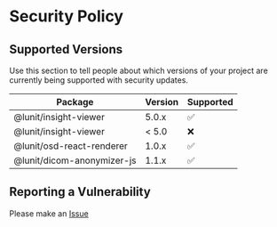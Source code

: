 # Security Policy

## Supported Versions

Use this section to tell people about which versions of your project are
currently being supported with security updates.

| Package               | Version | Supported          |
| --------------------- | ------- | ------------------ |
| @lunit/insight-viewer | 5.0.x   | :white_check_mark: |
| @lunit/insight-viewer | < 5.0   | :x:                |
| @lunit/osd-react-renderer | 1.0.x | :white_check_mark: |
| @lunit/dicom-anonymizer-js | 1.1.x   | :white_check_mark: |

## Reporting a Vulnerability

Please make an [Issue](https://github.com/lunit-io/frontend-components/issues)
